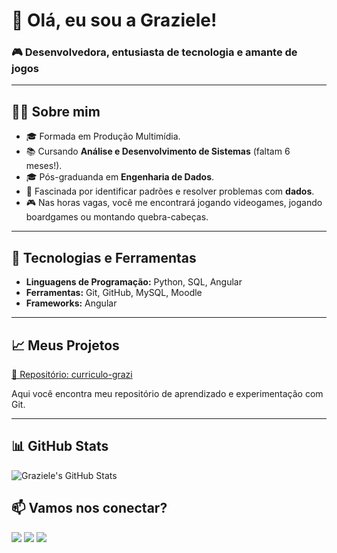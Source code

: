 # 👋 Olá, eu sou a Graziele! 
### 🎮 Desenvolvedora, entusiasta de tecnologia e amante de jogos

---

## 👩‍💻 Sobre mim
- 🎓 Formada em Produção Multimídia.
- 📚 Cursando **Análise e Desenvolvimento de Sistemas** (faltam 6 meses!).
- 🎓 Pós-graduanda em **Engenharia de Dados**.
- 🔎 Fascinada por identificar padrões e resolver problemas com **dados**.
- 🎮 Nas horas vagas, você me encontrará jogando videogames, jogando boardgames ou montando quebra-cabeças.

---

## 🔧 Tecnologias e Ferramentas
- **Linguagens de Programação:** Python, SQL, Angular
- **Ferramentas:** Git, GitHub, MySQL, Moodle
- **Frameworks:** Angular

---

## 📈 Meus Projetos
[🔗 Repositório: curriculo-grazi](https://github.com/gragra02/curriculo-grazi)

Aqui você encontra meu repositório de aprendizado e experimentação com Git.

---

## 📊 GitHub Stats

![Graziele's GitHub Stats](https://github-readme-stats.vercel.app/api?username=gragra02&show_icons=true&theme=radical)


## 📫 Vamos nos conectar?

<div>
<a href="https://instagram.com/gragra02" target="_blank"><img loading="lazy" src="https://img.shields.io/badge/-Instagram-%23E4405F?style=for-the-badge&logo=instagram&logoColor=white" target="_blank"></a>
<a href = "mailto:contato@gragra02"><img loading="lazy" src="https://img.shields.io/badge/Gmail-D14836?style=for-the-badge&logo=gmail&logoColor=white" target="_blank"></a>
<a href="https://www.linkedin.com/in/graziele-da-silva-pcd" target="_blank"><img loading="lazy" src="https://img.shields.io/badge/-LinkedIn-%230077B5?style=for-the-badge&logo=linkedin&logoColor=white" target="_blank"></a>   
</div>


